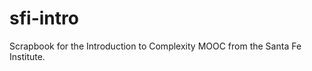 sfi-intro
=========

Scrapbook for the Introduction to Complexity MOOC from the Santa Fe Institute.
